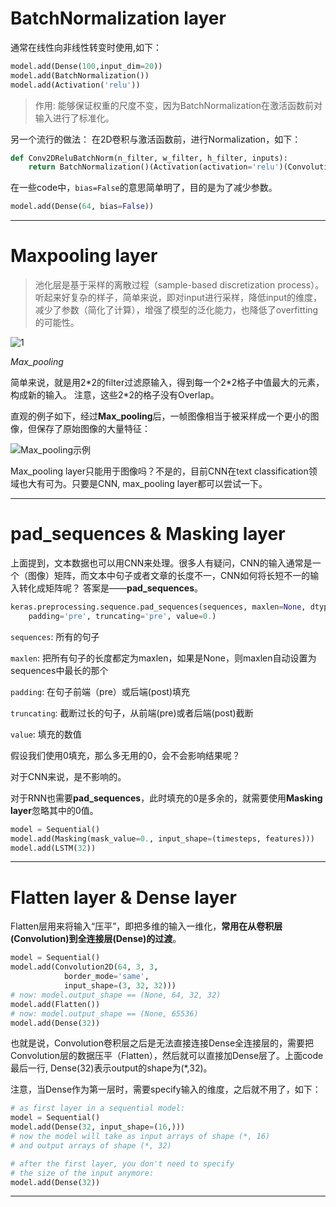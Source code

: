 # BatchNormalization layer

通常在线性向非线性转变时使用,如下：

```python
model.add(Dense(100,input_dim=20))
model.add(BatchNormalization())
model.add(Activation('relu'))
```

> 作用: 能够保证权重的尺度不变，因为BatchNormalization在激活函数前对输入进行了标准化。

另一个流行的做法：
在2D卷积与激活函数前，进行Normalization，如下：

```python
def Conv2DReluBatchNorm(n_filter, w_filter, h_filter, inputs):
    return BatchNormalization()(Activation(activation='relu')(Convolution2D(n_filter, w_filter, h_filter, border_mode='same')(inputs)))
```

在一些code中，`bias=False`的意思简单明了，目的是为了减少参数。

```python
model.add(Dense(64, bias=False))
```

----------
# Maxpooling layer

> 池化层是基于采样的离散过程（sample-based discretization process）。听起来好复杂的样子，简单来说，即对input进行采样，降低input的维度，减少了参数（简化了计算），增强了模型的泛化能力，也降低了overfitting的可能性。

![1](https://leanote.com/api/file/getImage?fileId=5b616403ab64414e6300176a)

*Max_pooling*

简单来说，就是用2\*2的filter过滤原输入，得到每一个2\*2格子中值最大的元素，构成新的输入。
注意，这些2\*2的格子没有Overlap。

直观的例子如下，经过**Max_pooling**后，一帧图像相当于被采样成一个更小的图像，但保存了原始图像的大量特征：

![Max_pooling示例](http://upload-images.jianshu.io/upload_images/2528310-d7761035ec7517a5.png?imageMogr2/auto-orient/strip%7CimageView2/2/w/500)

Max_pooling layer只能用于图像吗？不是的，目前CNN在text classification领域也大有可为。只要是CNN, max_pooling layer都可以尝试一下。

----------
# pad_sequences & Masking layer

上面提到，文本数据也可以用CNN来处理。很多人有疑问，CNN的输入通常是一个（图像）矩阵，而文本中句子或者文章的长度不一，CNN如何将长短不一的输入转化成矩阵呢？
答案是——**pad_sequences**。

```python
keras.preprocessing.sequence.pad_sequences(sequences, maxlen=None, dtype='int32',
    padding='pre', truncating='pre', value=0.)
```

`sequences`: 所有的句子

`maxlen`: 把所有句子的长度都定为maxlen，如果是None，则maxlen自动设置为sequences中最长的那个

`padding`: 在句子前端（pre）或后端(post)填充

`truncating`: 截断过长的句子，从前端(pre)或者后端(post)截断

`value`: 填充的数值

假设我们使用0填充，那么多无用的0，会不会影响结果呢？

对于CNN来说，是不影响的。

对于RNN也需要**pad_sequences**，此时填充的0是多余的，就需要使用**Masking layer**忽略其中的0值。

```python
model = Sequential()
model.add(Masking(mask_value=0., input_shape=(timesteps, features)))
model.add(LSTM(32))
```

----------
# Flatten layer & Dense layer

Flatten层用来将输入“压平”，即把多维的输入一维化，**常用在从卷积层(Convolution)到全连接层(Dense)的过渡**。

```python
model = Sequential()
model.add(Convolution2D(64, 3, 3,
            border_mode='same',
            input_shape=(3, 32, 32)))
# now: model.output_shape == (None, 64, 32, 32)
model.add(Flatten())
# now: model.output_shape == (None, 65536)
model.add(Dense(32))
```

也就是说，Convolution卷积层之后是无法直接连接Dense全连接层的，需要把Convolution层的数据压平（Flatten），然后就可以直接加Dense层了。上面code最后一行, Dense(32)表示output的shape为(*,32)。

注意，当Dense作为第一层时，需要specify输入的维度，之后就不用了，如下：

```python
# as first layer in a sequential model:
model = Sequential()
model.add(Dense(32, input_shape=(16,)))
# now the model will take as input arrays of shape (*, 16)
# and output arrays of shape (*, 32)

# after the first layer, you don't need to specify
# the size of the input anymore:
model.add(Dense(32))
```

----------


